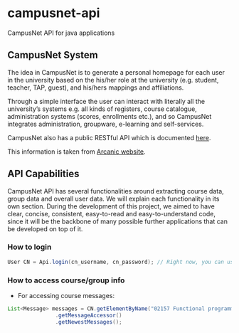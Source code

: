 campusnet-api
=============

CampusNet API for java applications

##  CampusNet System

The idea in CampusNet is to generate a personal homepage for each user in the university based on the his/her role at the university (e.g. student, teacher, TAP, guest), and his/hers mappings and affiliations.
 
Through a simple interface the user can interact with literally all the university’s systems e.g. all kinds of registers, course catalogue, administration systems (scores, enrollments etc.), and so CampusNet integrates administration, groupware, e-learning and self-services.

CampusNet also has a public RESTful API which is documented [here](https://www.campusnet.dtu.dk/data/Documentation/CampusNet%20public%20API.pdf).

This information is taken from [Arcanic website](http://www.arcanic.dk/a-app/CampusNet_University_System/CampusNet_System.html).

## API Capabilities
CampusNet API has several functionalities around extracting course data, group data and overall user data. We will explain each functionality in its own section. During the development of this project, we aimed to have clear, concise, consistent, easy-to-read and easy-to-understand code, since it will be the backbone of many possible further applications that can be developed on top of it.

### How to login

```java
User CN = Api.login(cn_username, cn_password); // Right now, you can use API only for DTU access.
```

### How to access course/group info

- For accessing course messages:

```java
List<Message> messages = CN.getElementByName("02157 Functional programming")
			   .getMessageAccessor()
			   .getNewestMessages();
```
